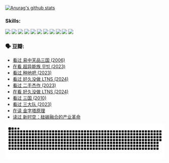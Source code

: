 
[![Anurag's github stats](https://github-readme-stats.vercel.app/api?username=w940853815)](https://github.com/anuraghazra/github-readme-stats)

### Skills:

<code><img height="32" src="https://cdn.jsdelivr.net/npm/simple-icons@v5/icons/python.svg"></code>
<code><img height="32" src="https://cdn.jsdelivr.net/npm/simple-icons@v5/icons/javascript.svg"></code>
<code><img height="32" src="https://cdn.jsdelivr.net/npm/simple-icons@v5/icons/django.svg"></code>
<code><img height="32" src="https://cdn.jsdelivr.net/npm/simple-icons@v5/icons/flask.svg"></code>
<code><img height="32" src="https://cdn.jsdelivr.net/npm/simple-icons@v5/icons/vuetify.svg"></code>
<code><img height="32" src="https://cdn.jsdelivr.net/npm/simple-icons@v5/icons/git.svg"></code>
<code><img height="32" src="https://cdn.jsdelivr.net/npm/simple-icons@v5/icons/docker.svg"></code>
<code><img height="32" src="https://cdn.jsdelivr.net/npm/simple-icons@v5/icons/postgresql.svg"></code>
<code><img height="32" src="https://cdn.jsdelivr.net/npm/simple-icons@v5/icons/elasticsearch.svg"></code>
<code><img height="32" src="https://cdn.jsdelivr.net/npm/simple-icons@v5/icons/macos.svg"></code>
<code><img height="32" src="https://cdn.jsdelivr.net/npm/simple-icons@v5/icons/linux.svg"></code>

### 🗣 豆瓣:

<!-- DOUBAN-ACTIVITIES:START -->
- [看过 易中天品三国‎ (2006)](https://www.douban.com/people/136069238/status/4529910812/?_i=08884875)
- [在看 超异能族 무빙‎ (2023)](https://www.douban.com/people/136069238/status/4527291077/?_i=08884875)
- [看过 种地吧‎ (2023)](https://www.douban.com/people/136069238/status/4527289637/?_i=08884875)
- [看过 好久没做 LTNS‎ (2024)](https://www.douban.com/people/136069238/status/4527289515/?_i=08884875)
- [看过 二手杰作‎ (2023)](https://www.douban.com/people/136069238/status/4522502716/?_i=08884875)
- [在看 好久没做 LTNS‎ (2024)](https://www.douban.com/people/136069238/status/4521969883/?_i=08884875)
- [看过 三国‎ (2010)](https://www.douban.com/people/136069238/status/4521634661/?_i=08884875)
- [看过 三大队‎ (2023)](https://www.douban.com/people/136069238/status/4510323325/?_i=08884875)
- [在读 金字塔原理](https://www.douban.com/people/136069238/status/4507497587/?_i=08884875)
- [读过 新时空：硅碳融合的产业革命](https://www.douban.com/people/136069238/status/4506659177/?_i=08884875)
<!-- DOUBAN-ACTIVITIES:END -->


![Snake animation](https://raw.githubusercontent.com/w940853815/w940853815/output/github-contribution-grid-snake.svg)

<!--
**w940853815/w940853815** is a ✨ _special_ ✨ repository because its `README.md` (this file) appears on your GitHub profile.

Here are some ideas to get you started:

- 🔭 I’m currently working on ...
- 🌱 I’m currently learning ...
- 👯 I’m looking to collaborate on ...
- 🤔 I’m looking for help with ...
- 💬 Ask me about ...
- 📫 How to reach me: ...
- 😄 Pronouns: ...
- ⚡ Fun fact: ...
-->
